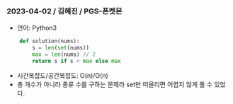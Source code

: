 ### 2023-04-02 / 김혜진 / PGS-폰켓몬

- 언어: Python3
```python
    def solution(nums):
        s = len(set(nums))
        max = len(nums) // 2
        return s if s < max else max
```

- 시간복잡도/공간복잡도: O(n)/O(n)
- 총 개수가 아니라 종류 수를 구하는 문제라 set만 떠올리면 어렵지 않게 풀 수 있었다.
